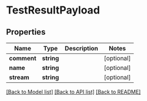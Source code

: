 # TestResultPayload

## Properties
Name | Type | Description | Notes
------------ | ------------- | ------------- | -------------
**comment** | **string** |  | [optional] 
**name** | **string** |  | [optional] 
**stream** | **string** |  | [optional] 

[[Back to Model list]](../README.md#documentation-for-models) [[Back to API list]](../README.md#documentation-for-api-endpoints) [[Back to README]](../README.md)


